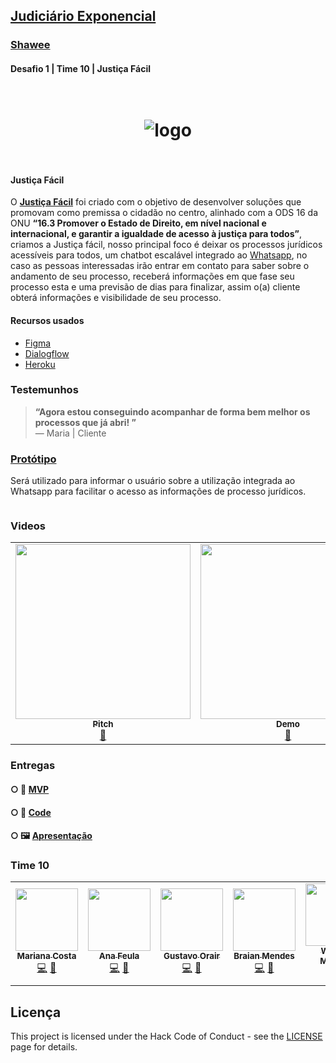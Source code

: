 ## [Judiciário Exponencial](https://hackajudiciarioexponencial.com.br/) 
### [Shawee](https://shawee.io/pt/) 
####  Desafio 1 | Time 10 | Justiça Fácil



<h1 align="center">
<br />
  <img src="https://i.imgur.com/9gdtXU5.jpg" alt="logo" border="0">
<br />
<br />

</h1>

#### Justiça Fácil



O [**Justiça Fácil**](https://mega-hack-women.herokuapp.com/) foi criado com o objetivo de desenvolver soluções que promovam como premissa o cidadão no centro, alinhado com a ODS 16 da ONU **“16.3 Promover o Estado de Direito, em nível nacional e internacional, e garantir a igualdade de acesso à justiça para todos”**, criamos a Justiça fácil, nosso principal foco é deixar os processos jurídicos acessíveis para todos, um chatbot escalável integrado ao [Whatsapp](https://web.whatsapp.com/%F0%9F%8C%90/pt-br), no caso as pessoas interessadas irão entrar em contato para saber sobre o andamento de seu processo, receberá  informações em que fase seu processo esta e uma previsão de dias para finalizar, assim o(a) cliente obterá informações e visibilidade de seu processo.



#### Recursos usados
- [Figma](https://www.figma.com/)
- [Dialogflow](https://dialogflow.cloud.google.com/)
- [Heroku](https://www.heroku.com/)
  
  

### Testemunhos


> **“Agora estou conseguindo acompanhar de forma bem melhor os processos que já abri! ”**<br>
> — Maria | Cliente



### [Protótipo](https://www.figma.com/proto/45HdMe1IqbplLdqSwmxtvk/judiciario-exponencial?node-id=0%3A1&scaling=scale-down)

Será utilizado para informar o usuário sobre a utilização integrada ao Whatsapp para facilitar o acesso as informações de processo jurídicos.



![]()



### Videos

<table>
  <tr>
    <td align="center"><a href="https://www.youtube.com/"><img src="https://i.imgur.com/lYsrzO5.jpg" width="280px;" alt=""/><br /><sub><b>Pitch</b></sub></a><br /><a href="https://www.youtube.com/" title="YouTube">🎥</a></td>
    <td align="center"><a href="https://youtu.be/U2fUmmdjDMw"><img src="https://i.imgur.com/E1aiADl.jpg" width="280px;" alt=""/><br /><sub><b>Demo</b></sub></a><br /><a href="https://www.youtube.com" title="YouTube">🎥</a></td>
</table>


### Entregas

####  ○  📲 [MVP](https://www.figma.com/proto/45HdMe1IqbplLdqSwmxtvk/judiciario-exponencial?node-id=0%3A3&scaling=scale-down)

####  ○  📇 [Code](https://github.com/BraianMendes/bot-juris-facil-Nodejs/blob/master/README.md)

####  ○  🖼️ [Apresentação](https://drive.google.com/)



### Time 10

<table>
  <tr>
    <td align="center"><a href="https://mrncstt.github.io/posts/"><img src="https://i.imgur.com/UMWYzzG.jpg" width="100px;" alt=""/><br /><sub><b>Mariana Costa</b></sub></a><br /><a href="marianacosta.data@gmail.com" title="Site">💻</a> <a href="https://mrncstt.github.io/" title="Email">📧</a> </td>
    <td align="center"><a href="https://www.linkedin.com/in/ana-daniele-feula-842219140/"><img src="https://i.imgur.com/Ecu6m0w.jpg" width="100px;" alt=""/><br /><sub><b> Ana Feula</b></sub></a><br /><a href="ananidesigner@gmail.com" title="Site">💻</a> <a href="https://www.linkedin.com/in/ana-daniele-feula-842219140/" title="Email">📧</a> </td>
    <td align="center"><a href="https://www.linkedin.com/in/gustavo-orair-1b514818/detail/photo/"><img src="https://i.imgur.com/ss07sSu.jpg" width="100px;" alt=""/><br /><sub><b> Gustavo Orair</b></sub></a><br /><a href="https://www.linkedin.com/in/gustavo-orair-1b514818/" title="Site">💻</a> <a href="https://www.linkedin.com/in/gustavo-orair-1b514818/" title="Email">📧</a> </td>
     <td align="center"><a href="https://www.linkedin.com/in/braianmendes/"><img src="https://i.imgur.com/TeL3mWd.jpg" width="100px;" alt=""/><br /><sub><b> Braian Mendes</b></sub></a><br /><a href="https://github.com/BraianMendes" title="Site">💻</a> <a href="https://github.com/BraianMendes" title="Email">📧</a> </td>
      <td align="center"><a href="https://www.linkedin.com/in/wagner-mariano-msc-17a9bb56/"><img src="https://i.imgur.com/Nz1O55U.jpg" width="100px;" alt=""/><br /><sub><b> Wagner Mariano</b></sub></a><br /><a href="https://www.linkedin.com/in/wagner-mariano-msc-17a9bb56/" title="Site">💻</a> <a href="https://www.linkedin.com/in/wagner-mariano-msc-17a9bb56/" title="Email">📧</a> 
</table>


## Licença

This project is licensed under the Hack Code of Conduct - see the [LICENSE](https://hackcodeofconduct.org/) page for details.
